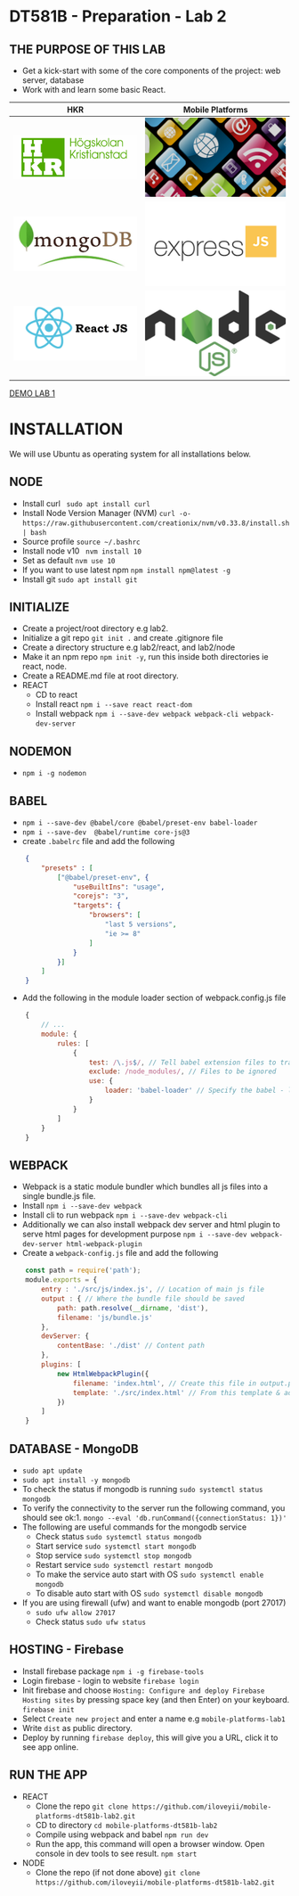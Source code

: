 DT581B - Preparation - Lab 2
=====================================


## THE PURPOSE OF THIS LAB
   * Get a kick-start with some of the core components of the project: web server, database
   * Work with and learn some basic React.

HKR                   |  Mobile Platforms
:-------------------------:|:-------------------------:
![hkr](https://github.com/iloveyii/mobile-platforms-dt581b/blob/master/public/images/hkr.png)  |  ![DT581B](https://github.com/iloveyii/mobile-platforms-dt581b/blob/master/public/images/dt581b.png)
![mongo](https://github.com/iloveyii/mobile-platforms-dt581b/blob/master/public/images/mongodb.png)  |  ![express](https://github.com/iloveyii/mobile-platforms-dt581b/blob/master/public/images/expressjs.png)
![react](https://github.com/iloveyii/mobile-platforms-dt581b/blob/master/public/images/reactjs.png)  |  ![node](https://github.com/iloveyii/mobile-platforms-dt581b/blob/master/public/images/nodejs.png)
  

[DEMO LAB 1](https://mobile-platforms-lab1.web.app/)


# INSTALLATION
We will use Ubuntu as operating system for all installations below.

## NODE
   * Install curl
   ` sudo apt install curl`
   * Install Node Version Manager (NVM) 
   ` curl -o- https://raw.githubusercontent.com/creationix/nvm/v0.33.8/install.sh | bash `
   * Source profile ` source ~/.bashrc `
   * Install node v10 ` nvm install 10`
   * Set as default ` nvm use 10 `
   * If you want to use latest npm ` npm install npm@latest -g `
   * Install git `sudo apt install git`
   
## INITIALIZE
   * Create a project/root directory e.g lab2.
   * Initialize a git repo `git init .` and create .gitignore file
   * Create a directory structure e.g lab2/react, and lab2/node
   * Make it an npm repo `npm init -y`, run this inside both directories ie react, node.
   * Create a README.md file at root directory.
   * REACT
       * CD to react
       * Install react `npm i --save react react-dom`
       * Install webpack `npm i --save-dev webpack webpack-cli webpack-dev-server`
   
## NODEMON
   * `npm i -g nodemon`
   
## BABEL
   * `npm i --save-dev @babel/core @babel/preset-env babel-loader`
   * `npm i --save-dev  @babel/runtime core-js@3`
   * create `.babelrc` file and add the following
```json
    {
        "presets" : [
            ["@babel/preset-env", {
                "useBuiltIns": "usage",
                "corejs": "3",
                "targets": {
                    "browsers": [
                        "last 5 versions",
                        "ie >= 8"
                    ]
                }
            }]
        ]
    }
```
  * Add the following in the module loader section of webpack.config.js file
```javascript
    {
        // ...
        module: {
            rules: [
                {
                    test: /\.js$/, // Tell babel extension files to transpile
                    exclude: /node_modules/, // Files to be ignored
                    use: {
                        loader: 'babel-loader' // Specify the babel - loader
                    } 
                }
            ]
        }
    }
```
   
## WEBPACK
   * Webpack is a static module bundler which bundles all js files into a single bundle.js file.
   * Install `npm i --save-dev webpack`
   * Install cli to run webpack `npm i --save-dev webpack-cli`
   * Additionally we can also install webpack dev server and html plugin to serve html pages for development purpose
    `npm i --save-dev webpack-dev-server html-webpack-plugin`
   * Create a `webpack-config.js` file and add the following
```javascript
    const path = require('path');
    module.exports = {
        entry : './src/js/index.js', // Location of main js file
        output : { // Where the bundle file should be saved
            path: path.resolve(__dirname, 'dist'),
            filename: 'js/bundle.js'
        },
        devServer: {
            contentBase: './dist' // Content path   
        },
        plugins: [
            new HtmlWebpackPlugin({
                filename: 'index.html', // Create this file in output.path
                template: './src/index.html' // From this template & add script tag for bundle.js
            })
        ]
    }

```
   
## DATABASE - MongoDB
   * `sudo apt update`
   * `sudo apt install -y mongodb`
   * To check the status if mongodb is running
     `sudo systemctl status mongodb`
   * To verify the connectivity to the server run the following command, you should see ok:1.
    `mongo --eval 'db.runCommand({connectionStatus: 1})' `
   * The following are useful commands for the mongodb service
        * Check status `sudo systemctl status mongodb`
        * Start service `sudo systemctl start mongodb`
        * Stop service `sudo systemctl stop mongodb`
        * Restart service `sudo systemctl restart mongodb`
        * To make the service auto start with OS `sudo systemctl enable mongodb`
        * To disable auto start with OS `sudo systemctl disable mongodb`
   * If you are using firewall (ufw) and want to enable mongodb (port 27017)
        * `sudo ufw allow 27017`
        * Check status `sudo ufw status`
## HOSTING - Firebase
   * Install firebase package
     `npm i -g firebase-tools`
   * Login firebase - login to website
     `firebase login`
   * Init firebase and choose `Hosting: Configure and deploy Firebase Hosting sites` by pressing space key (and then Enter) on your keyboard.
     `firebase init`
   * Select `Create new project` and enter a name e.g `mobile-platforms-lab1`
   * Write `dist` as public directory.
   * Deploy by running  `firebase deploy`, this will give you a URL, click it to see app online.
   
     
## RUN THE APP
   * REACT 
       * Clone the repo
         `git clone https://github.com/iloveyii/mobile-platforms-dt581b-lab2.git`
       * CD to directory
         `cd mobile-platforms-dt581b-lab2`
       * Compile using webpack and babel
         `npm run dev`
       * Run the app, this command will open a browser window. Open console in dev tools to see result.
         `npm start`
   * NODE
       * Clone the repo (if not done above)
         `git clone https://github.com/iloveyii/mobile-platforms-dt581b-lab2.git`
